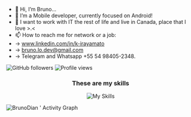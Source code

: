 - 👋 Hi, I’m Bruno...
- 👀 I’m a Mobile developer, currently focused on Android!
- 🌱 I want to work with IT the rest of life and live in Canada, place that I love >.<
- 📫 How to reach me for network or a job:
-   -> www.linkedin.com/in/k-irayamato
-   -> bruno.lo.dev@gmail.com
-   -> Telegram and Whatsapp +55 54 98405-2348.

![GitHub followers](https://img.shields.io/github/followers/BrunoDian?label=Follow&style=social)
<img src="https://komarev.com/ghpvc/?username=BrunoDian&color=008080" alt="Profile views " />

<div align="center">
  <h3>These are my skills</h3>
  
  ![My Skills](https://skillicons.dev/icons?i=kotlin,firebase,figma,androidstudio,idea,vscode&perline=8)
</div>

![BrunoDian ' Activity Graph](https://activity-graph.herokuapp.com/graph?username=BrunoDian&custom_title=BrunoDian%20Contribution%20Graph&theme=react-dark&bg_color=0D1117&hide_border=true&line=7490ac&point=d8dee9)
